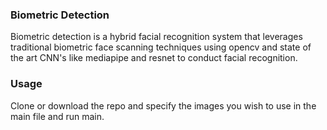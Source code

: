 ### Biometric Detection
Biometric detection is a hybrid facial recognition system that leverages traditional biometric face scanning techniques using opencv and state of the art CNN's like mediapipe and resnet to conduct facial recognition.

### Usage
Clone or download the repo and specify the images you wish to use in the main file and run main.
